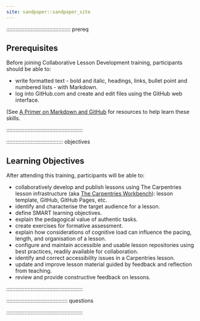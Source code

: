 ```yaml
---
site: sandpaper::sandpaper_site
---
```


::::::::::::::::::::::::::::::::::::::::::  prereq

## Prerequisites

Before joining Collaborative Lesson Development training, participants should be able to:

- write formatted text - bold and italic, headings, links, bullet point and numbered lists - with Markdown.
- log into GitHub.com and create and edit files using the GitHub web interface.

(See [A Primer on Markdown and GitHub](markdown_github_primer.html) for resources to help learn these skills.


::::::::::::::::::::::::::::::::::::::::::::::::::

:::::::::::::::::::::::::::::::::::::  objectives

## Learning Objectives

After attending this training, participants will be able to:

- collaboratively develop and publish lessons using The Carpentries lesson infrastructure (aka [The Carpentries Workbench](https://github.com/carpentries/sandpaper-docs)):
  lesson template, GitHub, GitHub Pages, etc.
- identify and characterise the target audience for a lesson.
- define SMART learning objectives.
- explain the pedagogical value of authentic tasks.
- create exercises for formative assessment.
- explain how considerations of cognitive load can influence the pacing,
  length, and organisation of a lesson.
- configure and maintain accessible and usable lesson repositories using best practices,
  readily available for collaboration.
- identify and correct accessibility issues in a Carpentries lesson.
- update and improve lesson material guided by feedback and reflection from teaching.
- review and provide constructive feedback on lessons.
  

::::::::::::::::::::::::::::::::::::::::::::::::::

:::::::::::::::::::::::::::::::::::::::: questions



::::::::::::::::::::::::::::::::::::::::::::::::::




